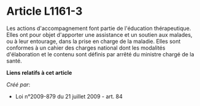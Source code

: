 # Article L1161-3

Les actions d'accompagnement font partie de l'éducation thérapeutique. Elles ont pour objet d'apporter une assistance et un
soutien aux malades, ou à leur entourage, dans la prise en charge de la maladie. Elles sont conformes à un cahier des charges
national dont les modalités d'élaboration et le contenu sont définis par arrêté du ministre chargé de la santé.

**Liens relatifs à cet article**

_Créé par_:

  - Loi n°2009-879 du 21 juillet 2009 - art. 84
